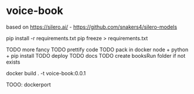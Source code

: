 # voice-book

based on https://silero.ai/ - https://github.com/snakers4/silero-models


pip install -r requirements.txt
pip freeze > requirements.txt



TODO more fancy
TODO prettify code
TODO pack in docker node + python + pip install
TODO deploy
TODO docs
TODO create booksRun folder if not exists


docker build . -t voice-book:0.0.1


TOOO: dockerport
